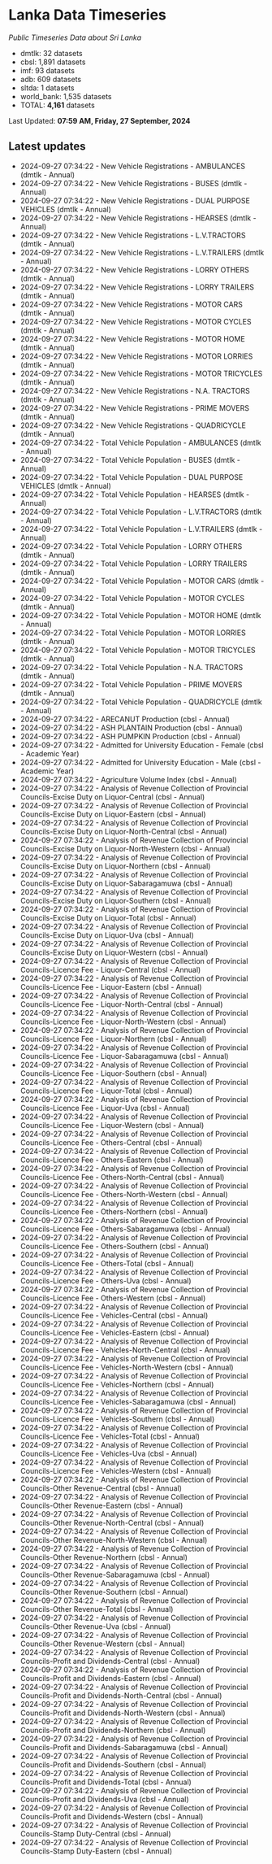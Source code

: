 # Lanka Data Timeseries
*Public Timeseries Data about Sri Lanka*

* dmtlk: 32 datasets
* cbsl: 1,891 datasets
* imf: 93 datasets
* adb: 609 datasets
* sltda: 1 datasets
* world_bank: 1,535 datasets
* TOTAL: **4,161** datasets

Last Updated: **07:59 AM, Friday, 27 September, 2024**

## Latest updates

* 2024-09-27 07:34:22 - New Vehicle Registrations - AMBULANCES (dmtlk - Annual)
* 2024-09-27 07:34:22 - New Vehicle Registrations - BUSES (dmtlk - Annual)
* 2024-09-27 07:34:22 - New Vehicle Registrations - DUAL PURPOSE VEHICLES (dmtlk - Annual)
* 2024-09-27 07:34:22 - New Vehicle Registrations - HEARSES (dmtlk - Annual)
* 2024-09-27 07:34:22 - New Vehicle Registrations - L.V.TRACTORS (dmtlk - Annual)
* 2024-09-27 07:34:22 - New Vehicle Registrations - L.V.TRAILERS (dmtlk - Annual)
* 2024-09-27 07:34:22 - New Vehicle Registrations - LORRY OTHERS (dmtlk - Annual)
* 2024-09-27 07:34:22 - New Vehicle Registrations - LORRY TRAILERS (dmtlk - Annual)
* 2024-09-27 07:34:22 - New Vehicle Registrations - MOTOR CARS (dmtlk - Annual)
* 2024-09-27 07:34:22 - New Vehicle Registrations - MOTOR CYCLES (dmtlk - Annual)
* 2024-09-27 07:34:22 - New Vehicle Registrations - MOTOR HOME (dmtlk - Annual)
* 2024-09-27 07:34:22 - New Vehicle Registrations - MOTOR LORRIES (dmtlk - Annual)
* 2024-09-27 07:34:22 - New Vehicle Registrations - MOTOR TRICYCLES (dmtlk - Annual)
* 2024-09-27 07:34:22 - New Vehicle Registrations - N.A. TRACTORS (dmtlk - Annual)
* 2024-09-27 07:34:22 - New Vehicle Registrations - PRIME MOVERS (dmtlk - Annual)
* 2024-09-27 07:34:22 - New Vehicle Registrations - QUADRICYCLE (dmtlk - Annual)
* 2024-09-27 07:34:22 - Total Vehicle Population - AMBULANCES (dmtlk - Annual)
* 2024-09-27 07:34:22 - Total Vehicle Population - BUSES (dmtlk - Annual)
* 2024-09-27 07:34:22 - Total Vehicle Population - DUAL PURPOSE VEHICLES (dmtlk - Annual)
* 2024-09-27 07:34:22 - Total Vehicle Population - HEARSES (dmtlk - Annual)
* 2024-09-27 07:34:22 - Total Vehicle Population - L.V.TRACTORS (dmtlk - Annual)
* 2024-09-27 07:34:22 - Total Vehicle Population - L.V.TRAILERS (dmtlk - Annual)
* 2024-09-27 07:34:22 - Total Vehicle Population - LORRY OTHERS (dmtlk - Annual)
* 2024-09-27 07:34:22 - Total Vehicle Population - LORRY TRAILERS (dmtlk - Annual)
* 2024-09-27 07:34:22 - Total Vehicle Population - MOTOR CARS (dmtlk - Annual)
* 2024-09-27 07:34:22 - Total Vehicle Population - MOTOR CYCLES (dmtlk - Annual)
* 2024-09-27 07:34:22 - Total Vehicle Population - MOTOR HOME (dmtlk - Annual)
* 2024-09-27 07:34:22 - Total Vehicle Population - MOTOR LORRIES (dmtlk - Annual)
* 2024-09-27 07:34:22 - Total Vehicle Population - MOTOR TRICYCLES (dmtlk - Annual)
* 2024-09-27 07:34:22 - Total Vehicle Population - N.A. TRACTORS (dmtlk - Annual)
* 2024-09-27 07:34:22 - Total Vehicle Population - PRIME MOVERS (dmtlk - Annual)
* 2024-09-27 07:34:22 - Total Vehicle Population - QUADRICYCLE (dmtlk - Annual)
* 2024-09-27 07:34:22 - ARECANUT Production (cbsl - Annual)
* 2024-09-27 07:34:22 - ASH PLANTAIN Production (cbsl - Annual)
* 2024-09-27 07:34:22 - ASH PUMPKIN Production (cbsl - Annual)
* 2024-09-27 07:34:22 - Admitted for University Education - Female (cbsl - Academic Year)
* 2024-09-27 07:34:22 - Admitted for University Education - Male (cbsl - Academic Year)
* 2024-09-27 07:34:22 - Agriculture Volume Index (cbsl - Annual)
* 2024-09-27 07:34:22 - Analysis of Revenue Collection of Provincial Councils-Excise Duty on Liquor-Central (cbsl - Annual)
* 2024-09-27 07:34:22 - Analysis of Revenue Collection of Provincial Councils-Excise Duty on Liquor-Eastern (cbsl - Annual)
* 2024-09-27 07:34:22 - Analysis of Revenue Collection of Provincial Councils-Excise Duty on Liquor-North-Central (cbsl - Annual)
* 2024-09-27 07:34:22 - Analysis of Revenue Collection of Provincial Councils-Excise Duty on Liquor-North-Western (cbsl - Annual)
* 2024-09-27 07:34:22 - Analysis of Revenue Collection of Provincial Councils-Excise Duty on Liquor-Northern (cbsl - Annual)
* 2024-09-27 07:34:22 - Analysis of Revenue Collection of Provincial Councils-Excise Duty on Liquor-Sabaragamuwa (cbsl - Annual)
* 2024-09-27 07:34:22 - Analysis of Revenue Collection of Provincial Councils-Excise Duty on Liquor-Southern (cbsl - Annual)
* 2024-09-27 07:34:22 - Analysis of Revenue Collection of Provincial Councils-Excise Duty on Liquor-Total (cbsl - Annual)
* 2024-09-27 07:34:22 - Analysis of Revenue Collection of Provincial Councils-Excise Duty on Liquor-Uva (cbsl - Annual)
* 2024-09-27 07:34:22 - Analysis of Revenue Collection of Provincial Councils-Excise Duty on Liquor-Western (cbsl - Annual)
* 2024-09-27 07:34:22 - Analysis of Revenue Collection of Provincial Councils-Licence Fee - Liquor-Central (cbsl - Annual)
* 2024-09-27 07:34:22 - Analysis of Revenue Collection of Provincial Councils-Licence Fee - Liquor-Eastern (cbsl - Annual)
* 2024-09-27 07:34:22 - Analysis of Revenue Collection of Provincial Councils-Licence Fee - Liquor-North-Central (cbsl - Annual)
* 2024-09-27 07:34:22 - Analysis of Revenue Collection of Provincial Councils-Licence Fee - Liquor-North-Western (cbsl - Annual)
* 2024-09-27 07:34:22 - Analysis of Revenue Collection of Provincial Councils-Licence Fee - Liquor-Northern (cbsl - Annual)
* 2024-09-27 07:34:22 - Analysis of Revenue Collection of Provincial Councils-Licence Fee - Liquor-Sabaragamuwa (cbsl - Annual)
* 2024-09-27 07:34:22 - Analysis of Revenue Collection of Provincial Councils-Licence Fee - Liquor-Southern (cbsl - Annual)
* 2024-09-27 07:34:22 - Analysis of Revenue Collection of Provincial Councils-Licence Fee - Liquor-Total (cbsl - Annual)
* 2024-09-27 07:34:22 - Analysis of Revenue Collection of Provincial Councils-Licence Fee - Liquor-Uva (cbsl - Annual)
* 2024-09-27 07:34:22 - Analysis of Revenue Collection of Provincial Councils-Licence Fee - Liquor-Western (cbsl - Annual)
* 2024-09-27 07:34:22 - Analysis of Revenue Collection of Provincial Councils-Licence Fee - Others-Central (cbsl - Annual)
* 2024-09-27 07:34:22 - Analysis of Revenue Collection of Provincial Councils-Licence Fee - Others-Eastern (cbsl - Annual)
* 2024-09-27 07:34:22 - Analysis of Revenue Collection of Provincial Councils-Licence Fee - Others-North-Central (cbsl - Annual)
* 2024-09-27 07:34:22 - Analysis of Revenue Collection of Provincial Councils-Licence Fee - Others-North-Western (cbsl - Annual)
* 2024-09-27 07:34:22 - Analysis of Revenue Collection of Provincial Councils-Licence Fee - Others-Northern (cbsl - Annual)
* 2024-09-27 07:34:22 - Analysis of Revenue Collection of Provincial Councils-Licence Fee - Others-Sabaragamuwa (cbsl - Annual)
* 2024-09-27 07:34:22 - Analysis of Revenue Collection of Provincial Councils-Licence Fee - Others-Southern (cbsl - Annual)
* 2024-09-27 07:34:22 - Analysis of Revenue Collection of Provincial Councils-Licence Fee - Others-Total (cbsl - Annual)
* 2024-09-27 07:34:22 - Analysis of Revenue Collection of Provincial Councils-Licence Fee - Others-Uva (cbsl - Annual)
* 2024-09-27 07:34:22 - Analysis of Revenue Collection of Provincial Councils-Licence Fee - Others-Western (cbsl - Annual)
* 2024-09-27 07:34:22 - Analysis of Revenue Collection of Provincial Councils-Licence Fee - Vehicles-Central (cbsl - Annual)
* 2024-09-27 07:34:22 - Analysis of Revenue Collection of Provincial Councils-Licence Fee - Vehicles-Eastern (cbsl - Annual)
* 2024-09-27 07:34:22 - Analysis of Revenue Collection of Provincial Councils-Licence Fee - Vehicles-North-Central (cbsl - Annual)
* 2024-09-27 07:34:22 - Analysis of Revenue Collection of Provincial Councils-Licence Fee - Vehicles-North-Western (cbsl - Annual)
* 2024-09-27 07:34:22 - Analysis of Revenue Collection of Provincial Councils-Licence Fee - Vehicles-Northern (cbsl - Annual)
* 2024-09-27 07:34:22 - Analysis of Revenue Collection of Provincial Councils-Licence Fee - Vehicles-Sabaragamuwa (cbsl - Annual)
* 2024-09-27 07:34:22 - Analysis of Revenue Collection of Provincial Councils-Licence Fee - Vehicles-Southern (cbsl - Annual)
* 2024-09-27 07:34:22 - Analysis of Revenue Collection of Provincial Councils-Licence Fee - Vehicles-Total (cbsl - Annual)
* 2024-09-27 07:34:22 - Analysis of Revenue Collection of Provincial Councils-Licence Fee - Vehicles-Uva (cbsl - Annual)
* 2024-09-27 07:34:22 - Analysis of Revenue Collection of Provincial Councils-Licence Fee - Vehicles-Western (cbsl - Annual)
* 2024-09-27 07:34:22 - Analysis of Revenue Collection of Provincial Councils-Other Revenue-Central (cbsl - Annual)
* 2024-09-27 07:34:22 - Analysis of Revenue Collection of Provincial Councils-Other Revenue-Eastern (cbsl - Annual)
* 2024-09-27 07:34:22 - Analysis of Revenue Collection of Provincial Councils-Other Revenue-North-Central (cbsl - Annual)
* 2024-09-27 07:34:22 - Analysis of Revenue Collection of Provincial Councils-Other Revenue-North-Western (cbsl - Annual)
* 2024-09-27 07:34:22 - Analysis of Revenue Collection of Provincial Councils-Other Revenue-Northern (cbsl - Annual)
* 2024-09-27 07:34:22 - Analysis of Revenue Collection of Provincial Councils-Other Revenue-Sabaragamuwa (cbsl - Annual)
* 2024-09-27 07:34:22 - Analysis of Revenue Collection of Provincial Councils-Other Revenue-Southern (cbsl - Annual)
* 2024-09-27 07:34:22 - Analysis of Revenue Collection of Provincial Councils-Other Revenue-Total (cbsl - Annual)
* 2024-09-27 07:34:22 - Analysis of Revenue Collection of Provincial Councils-Other Revenue-Uva (cbsl - Annual)
* 2024-09-27 07:34:22 - Analysis of Revenue Collection of Provincial Councils-Other Revenue-Western (cbsl - Annual)
* 2024-09-27 07:34:22 - Analysis of Revenue Collection of Provincial Councils-Profit and Dividends-Central (cbsl - Annual)
* 2024-09-27 07:34:22 - Analysis of Revenue Collection of Provincial Councils-Profit and Dividends-Eastern (cbsl - Annual)
* 2024-09-27 07:34:22 - Analysis of Revenue Collection of Provincial Councils-Profit and Dividends-North-Central (cbsl - Annual)
* 2024-09-27 07:34:22 - Analysis of Revenue Collection of Provincial Councils-Profit and Dividends-North-Western (cbsl - Annual)
* 2024-09-27 07:34:22 - Analysis of Revenue Collection of Provincial Councils-Profit and Dividends-Northern (cbsl - Annual)
* 2024-09-27 07:34:22 - Analysis of Revenue Collection of Provincial Councils-Profit and Dividends-Sabaragamuwa (cbsl - Annual)
* 2024-09-27 07:34:22 - Analysis of Revenue Collection of Provincial Councils-Profit and Dividends-Southern (cbsl - Annual)
* 2024-09-27 07:34:22 - Analysis of Revenue Collection of Provincial Councils-Profit and Dividends-Total (cbsl - Annual)
* 2024-09-27 07:34:22 - Analysis of Revenue Collection of Provincial Councils-Profit and Dividends-Uva (cbsl - Annual)
* 2024-09-27 07:34:22 - Analysis of Revenue Collection of Provincial Councils-Profit and Dividends-Western (cbsl - Annual)
* 2024-09-27 07:34:22 - Analysis of Revenue Collection of Provincial Councils-Stamp Duty-Central (cbsl - Annual)
* 2024-09-27 07:34:22 - Analysis of Revenue Collection of Provincial Councils-Stamp Duty-Eastern (cbsl - Annual)